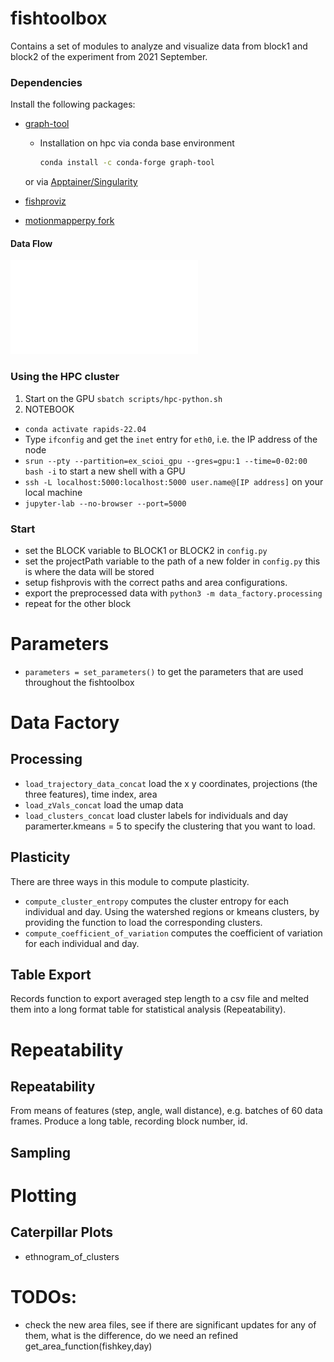 # fishtoolbox

Contains a set of modules to analyze and visualize data from block1 and block2 of the experiment from 2021 September. 

### Dependencies
Install the following packages:
- [graph-tool](https://graph-tool.skewed.de/static/doc/index.html)
    * Installation on hpc via conda base environment
        ```bash
        conda install -c conda-forge graph-tool
        ```
    or via [Apptainer/Singularity](https://git.skewed.de/count0/graph-tool/-/wikis/installation-instructions#installing-using-apptainersingularity-useful-for-hpc-systems)
- [fishproviz](https://github.com/lukastaerk/Fish-Tracking-Visualization)

- [motionmapperpy fork](https://github.com/lukastaerk/motionmapperpy)

#### Data Flow
![Dataflow](docs/dataflow.pdf?raw=true)

### Using the HPC cluster
1. Start on the GPU
`sbatch scripts/hpc-python.sh`
2. NOTEBOOK
- `conda activate rapids-22.04`
- Type `ifconfig` and get the `inet` entry for `eth0`, i.e. the IP address of the node
- `srun --pty --partition=ex_scioi_gpu --gres=gpu:1 --time=0-02:00 bash -i` to start a new shell with a GPU
- `ssh -L localhost:5000:localhost:5000 user.name@[IP address]` on your local machine
- `jupyter-lab --no-browser --port=5000`

### Start
- set the BLOCK variable to BLOCK1 or BLOCK2 in `config.py`
- set the projectPath variable to the path of a new folder in `config.py` this is where the data will be stored
- setup fishprovis with the correct paths and area configurations. 
- export the preprocessed data with `python3 -m data_factory.processing` 
- repeat for the other block

# Parameters 
- `parameters = set_parameters()` to get the parameters that are used throughout the fishtoolbox 

# Data Factory 
## Processing 
- `load_trajectory_data_concat` load the x y coordinates, projections (the three features), time index, area
- `load_zVals_concat` load the umap data
- `load_clusters_concat` load cluster labels for individuals and day 
    paramerter.kmeans = 5 to specify the clustering that you want to load. 

## Plasticity  
There are three ways in this module to compute plasticity. 
- `compute_cluster_entropy` computes the cluster entropy for each individual and day. Using the watershed regions or kmeans clusters, by providing the function to load the corresponding clusters.
- `compute_coefficient_of_variation` computes the coefficient of variation for each individual and day.

## Table Export 
Records function to export averaged step length to a csv file and melted them into a long format table for statistical analysis (Repeatability).

# Repeatability 
## Repeatability
From means of features (step, angle, wall distance), e.g. batches of 60 data frames. Produce a long table, recording block number, id. 
## Sampling





# Plotting 
## Caterpillar Plots
- ethnogram_of_clusters

# TODOs:
- check the new area files, see if there are significant updates for any of them, what is the difference, do we need an refined get_area_function(fishkey,day) 


